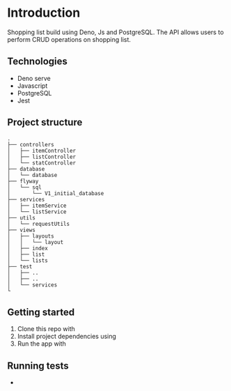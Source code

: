# Introduction

Shopping list build using Deno, Js and PostgreSQL.
The API allows users to perform CRUD operations on shopping list. 
  

## Technologies
- Deno serve
- Javascript
- PostgreSQL
- Jest

## Project structure

```
.
├── controllers
│   ├── itemController
│   ├── listController
│   └── statController
├── database
│   └── database
├── flyway
│   └── sql
│       └── V1_initial_database
├── services
│   ├── itemService
│   └── listService
├── utils
│   └── requestUtils
├── views
│   ├── layouts
│   │   └── layout
│   ├── index
│   ├── list
│   └── lists
├── test
│   ├── ..
│   ├── ..
│   └── services
└
```

## Getting started

1. Clone this repo with 
2. Install project dependencies using 
3. Run the app with 

## Running tests
- 